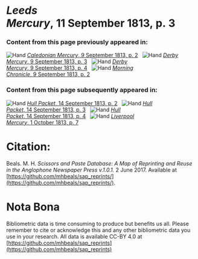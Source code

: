 # *Leeds Mercury*, 11 September 1813, p. 3  
  
### Content from this page previously appeared in:  
![Hand](http://scissorsandpaste.net/wp-content/uploads/2017/06/smallhandpointer.png) [*Caledonian Mercury*, 9 September 1813, p. 2](https://mhbeals.github.io/sap_html/Caledonian-Mercury/Caledonian-Mercury-9-September-1813-p-2)  
![Hand](http://scissorsandpaste.net/wp-content/uploads/2017/06/smallhandpointer.png) [*Derby Mercury*, 9 September 1813, p. 3](https://mhbeals.github.io/sap_html/Derby-Mercury/Derby-Mercury-9-September-1813-p-3)  
![Hand](http://scissorsandpaste.net/wp-content/uploads/2017/06/smallhandpointer.png) [*Derby Mercury*, 9 September 1813, p. 4](https://mhbeals.github.io/sap_html/Derby-Mercury/Derby-Mercury-9-September-1813-p-4)  
![Hand](http://scissorsandpaste.net/wp-content/uploads/2017/06/smallhandpointer.png) [*Morning Chronicle*, 9 September 1813, p. 2](https://mhbeals.github.io/sap_html/Morning-Chronicle/Morning-Chronicle-9-September-1813-p-2)  
  
### Content from this page subsequently appeared in:  
![Hand](http://scissorsandpaste.net/wp-content/uploads/2017/06/smallhandpointer.png) [*Hull Packet*, 14 September 1813, p. 2](https://mhbeals.github.io/sap_html/Hull-Packet/Hull-Packet-14-September-1813-p-2)  
![Hand](http://scissorsandpaste.net/wp-content/uploads/2017/06/smallhandpointer.png) [*Hull Packet*, 14 September 1813, p. 3](https://mhbeals.github.io/sap_html/Hull-Packet/Hull-Packet-14-September-1813-p-3)  
![Hand](http://scissorsandpaste.net/wp-content/uploads/2017/06/smallhandpointer.png) [*Hull Packet*, 14 September 1813, p. 4](https://mhbeals.github.io/sap_html/Hull-Packet/Hull-Packet-14-September-1813-p-4)  
![Hand](http://scissorsandpaste.net/wp-content/uploads/2017/06/smallhandpointer.png) [*Liverpool Mercury*, 1 October 1813, p. 7](https://mhbeals.github.io/sap_html/Liverpool-Mercury/Liverpool-Mercury-1-October-1813-p-7)  


# Citation: 

Beals. M. H. *Scissors and Paste Database: A Map of Reprinting and Reuse in the Anglophone Newspaper Press v.1.0.1.* 2 June 2017. Available at [https://github.com/mhbeals/sap_reprints/](https://github.com/mhbeals/sap_reprints/). 

# Nota Bona

Bibliometric data is time consuming to produce but benefits us all. Please remember to cite or acknowledge this and any other bibliometric data you use in your research. All data is available CC-BY 4.0 at [https://github.com/mhbeals/sap_reprints](https://github.com/mhbeals/sap_reprints)